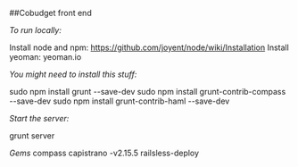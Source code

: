 ##Cobudget front end

*To run locally:*

Install node and npm: https://github.com/joyent/node/wiki/Installation 
Install yeoman: yeoman.io

*You might need to install this stuff:*

sudo npm install grunt --save-dev 
sudo npm install grunt-contrib-compass --save-dev
sudo npm install grunt-contrib-haml --save-dev

*Start the server:*

grunt server

*Gems*
compass
capistrano -v2.15.5
railsless-deploy
